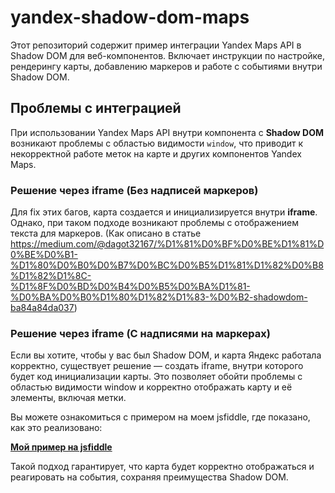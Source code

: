# yandex-shadow-dom-maps
Этот репозиторий содержит пример интеграции Yandex Maps API в Shadow DOM для веб-компонентов. Включает инструкции по настройке, рендерингу карты, добавлению маркеров и работе с событиями внутри Shadow DOM.

## Проблемы с интеграцией

При использовании Yandex Maps API внутри компонента с **Shadow DOM** возникают проблемы с областью видимости `window`, что приводит к некорректной работе меток на карте и других компонентов Yandex Maps.

### Решение через iframe (Без надписей маркеров)

Для fix этих багов, карта создается и инициализируется внутри **iframe**. Однако, при таком подходе возникают проблемы с отображением текста для маркеров.
(Как описано в статье https://medium.com/@dagot32167/%D1%81%D0%BF%D0%BE%D1%81%D0%BE%D0%B1-%D1%80%D0%B0%D0%B7%D0%BC%D0%B5%D1%81%D1%82%D0%B8%D1%82%D1%8C-%D1%8F%D0%BD%D0%B4%D0%B5%D0%BA%D1%81-%D0%BA%D0%B0%D1%80%D1%82%D1%83-%D0%B2-shadowdom-ba84a84da037)

### Решение через iframe (С надписями на маркерах)

Если вы хотите, чтобы у вас был Shadow DOM, и карта Яндекс работала корректно, существует решение — создать iframe, внутри которого будет код инициализации карты. Это позволяет обойти проблемы с областью видимости window и корректно отображать карту и её элементы, включая метки.

Вы можете ознакомиться с примером на моем jsfiddle, где показано, как это реализовано:

**[Мой пример на jsfiddle](https://jsfiddle.net/diasporx/fLoz8jpx/123/)**

Такой подход гарантирует, что карта будет корректно отображаться и реагировать на события, сохраняя преимущества Shadow DOM.




